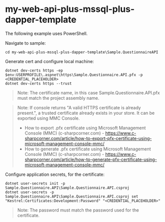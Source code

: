 # my-web-api-plus-mssql-plus-dapper-template

The following example uses PowerShell.

Navigate to sample:

```CMD
cd my-web-api-plus-mssql-plus-dapper-template\Sample.QuestionnaireAPI
```

Generate cert and configure local machine:

```CMD
dotnet dev-certs https -ep $env:USERPROFILE\.aspnet\https\Sample.Questionnaire.API.pfx -p <CREDENTIAL_PLACEHOLDER>
dotnet dev-certs https --trust
```

> Note: The certificate name, in this case Sample.Questionnaire.API.pfx must match the project assembly name.

> Note: If console returns "A valid HTTPS certificate is already present.", a trusted certificate already exists in your store. It can be exported using MMC Console.
> - How to export .pfx certificate using Microsoft Management Console (MMC) (c-sharpcorner.com) - https://www.c-sharpcorner.com/article/how-to-export-pfx-certificate-using-microsoft-management-console-mmc/
> - How to generate .pfx certificate using Microsoft Management Console (MMC) (c-sharpcorner.com) - https://www.c-sharpcorner.com/article/how-to-generate-pfx-certificate-using-microsoft-management-console-mmc/

Configure application secrets, for the certificate:

```CMD
dotnet user-secrets init -p Sample.Questionnaire.API\Sample.Questionnaire.API.csproj
dotnet user-secrets -p Sample.Questionnaire.API\Sample.Questionnaire.API.csproj set "Kestrel:Certificates:Development:Password" "<CREDENTIAL_PLACEHOLDER>"
```

> Note: The password must match the password used for the certificate.
